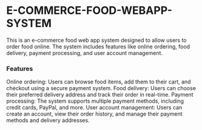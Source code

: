 <h1>E-COMMERCE-FOOD-WEBAPP-SYSTEM</h1>
This is an e-commerce food web app system designed to allow users to order food online. The system includes features like online ordering, food delivery, payment processing, and user account management.

<h3>Features</h3>
Online ordering: Users can browse food items, add them to their cart, and checkout using a secure payment system.
Food delivery: Users can choose their preferred delivery address and track their order in real-time.
Payment processing: The system supports multiple payment methods, including credit cards, PayPal, and more.
User account management: Users can create an account, view their order history, and manage their payment methods and delivery addresses.
